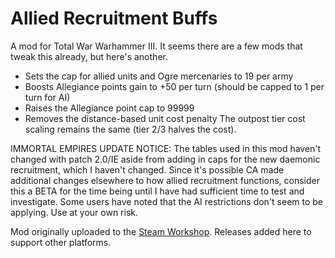 # Allied Recruitment Buffs
A mod for Total War Warhammer III. It seems there are a few mods that tweak this already, but here's another.
* Sets the cap for allied units and Ogre mercenaries to 19 per army
* Boosts Allegiance points gain to +50 per turn (should be capped to 1 per turn for AI)
* Raises the Allegiance point cap to 99999
* Removes the distance-based unit cost penalty
The outpost tier cost scaling remains the same (tier 2/3 halves the cost).

IMMORTAL EMPIRES UPDATE NOTICE:
The tables used in this mod haven't changed with patch 2.0/IE aside from adding in caps for the new daemonic recruitment, which I haven't changed. Since it's possible CA made additional changes elsewhere to how allied recruitment functions, consider this a BETA for the time being until I have had sufficient time to test and investigate. Some users have noted that the AI restrictions don't seem to be applying. Use at your own risk.

Mod originally uploaded to the [Steam Workshop](https://steamcommunity.com/sharedfiles/filedetails/?id=2790221255). Releases added here to support other platforms.
